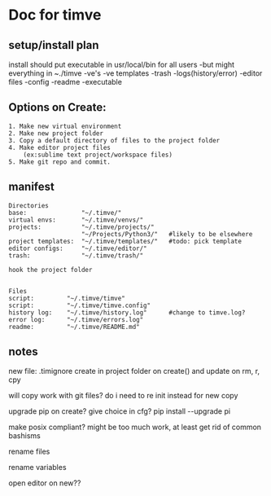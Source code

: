 # Doc for timve

## setup/install plan
install
should put executable in usr/local/bin for all users
    -but might everything in ~./timve
        -ve's
        -ve templates
        -trash
        -logs(history/error)
        -editor files
        -config
        -readme
        -executable

## Options on Create:
```
1. Make new virtual environment
2. Make new project folder
3. Copy a default directory of files to the project folder
4. Make editor project files
    (ex:sublime text project/workspace files)
5. Make git repo and commit.
```

## manifest
```
Directories
base:               "~/.timve/"
virtual envs:       "~/.timve/venvs/"
projects:           "~/.timve/projects/"
                    "~/Projects/Python3/"   #likely to be elsewhere
project templates:  "~/.timve/templates/"   #todo: pick template
editor configs:     "~/.timve/editor/"
trash:              "~/.timve/trash/"

hook the project folder


Files
script:         "~/.timve/timve"
script:         "~/.timve/timve.config"
history log:    "~/.timve/history.log"      #change to timve.log?
error log:      "~/.timve/errors.log"
readme:         "~/.timve/README.md"
```

## notes

new file: .timignore
create in project folder on create() and update on rm, r, cpy

will copy work with git files? do i need to re init instead for new copy

upgrade pip on create? give choice in cfg?
pip install --upgrade pi

make posix compliant?
might be too much work, at least get rid of common bashisms

rename files

rename variables


open editor on new??




